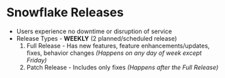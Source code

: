 # Snowflake Releases

* Users experience no downtime or disruption of service
* Release Types - **WEEKLY** (2 planned/scheduled release)
    1. Full Release - Has new features, feature enhancements/updates, fixes, behavior changes 
        *(Happens on any day of week except Friday)*
    2. Patch Release - Includes only fixes
       *(Happens after the Full Release)*

